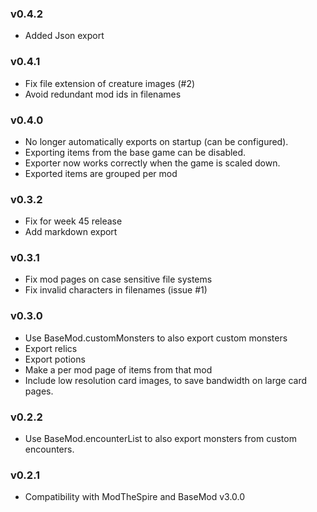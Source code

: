 ### v0.4.2
* Added Json export

### v0.4.1
* Fix file extension of creature images (#2)
* Avoid redundant mod ids in filenames

### v0.4.0
* No longer automatically exports on startup (can be configured).
* Exporting items from the base game can be disabled.
* Exporter now works correctly when the game is scaled down.
* Exported items are grouped per mod

### v0.3.2
* Fix for week 45 release
* Add markdown export

### v0.3.1
* Fix mod pages on case sensitive file systems
* Fix invalid characters in filenames (issue #1)

### v0.3.0
* Use BaseMod.customMonsters to also export custom monsters
* Export relics
* Export potions
* Make a per mod page of items from that mod
* Include low resolution card images, to save bandwidth on large card pages.

### v0.2.2
* Use BaseMod.encounterList to also export monsters from custom encounters.

### v0.2.1
* Compatibility with ModTheSpire and BaseMod v3.0.0
